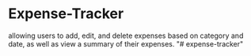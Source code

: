 # Expense-Tracker
allowing users to add, edit, and delete expenses based on category and date, as well as view a summary of their expenses.
"# expense-tracker" 
